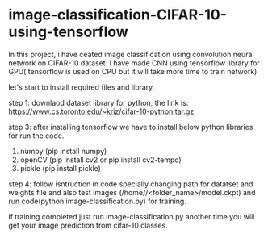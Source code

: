 # image-classification-CIFAR-10-using-tensorflow

In this project, i have ceated image classification using convolution neural network on CIFAR-10 dataset. I have made CNN using tensorflow library for GPU( tensorflow is used on CPU but it will take more time to train network).

let's start to install required files and library.

step 1: downlaod dataset library for python, the link is: https://www.cs.toronto.edu/~kriz/cifar-10-python.tar.gz


step 3: after installing tensorflow we have to install below python libraries for run the code.
1. numpy (pip install numpy)
2. openCV (pip install cv2 or pip install cv2-tempo)
3. pickle (pip install pickle)

step 4: follow isntruction in code specially changing path for datatset and weights file and also test images (/home/<username>/<folder_name>/model.ckpt) and run code(python image-classification.py) for training.

if training completed just run image-classification.py another time you will get your image prediction from cifar-10 classes.


